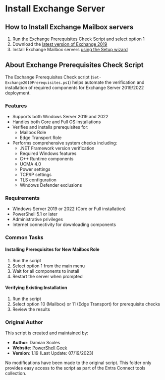 # Install Exchange Server

## How to Install Exchange Mailbox servers
1. Run the Exchange Prerequisites Check Script and select option 1
2. Download the [latest version of Exchange 2019](https://learn.microsoft.com/en-us/exchange/new-features/updates?view=exchserver-2019)
3. Install Exchange Mailbox servers [using the Setup wizard](https://learn.microsoft.com/en-us/exchange/plan-and-deploy/deploy-new-installations/install-mailbox-role?view=exchserver-2019)

## About Exchange Prerequisites Check Script

The Exchange Prerequisites Check script (`Set-Exchange2019Prerequisites.ps1`) helps automate the verification and installation of required components for Exchange Server 2019/2022 deployment.

### Features

- Supports both Windows Server 2019 and 2022
- Handles both Core and Full OS installations
- Verifies and installs prerequisites for:
  - Mailbox Role
  - Edge Transport Role
- Performs comprehensive system checks including:
  - .NET Framework version verification
  - Required Windows features
  - C++ Runtime components
  - UCMA 4.0
  - Power settings
  - TCP/IP settings
  - TLS configuration
  - Windows Defender exclusions

### Requirements

- Windows Server 2019 or 2022 (Core or Full installation)
- PowerShell 5.1 or later
- Administrative privileges
- Internet connectivity for downloading components

### Common Tasks

#### Installing Prerequisites for New Mailbox Role
1. Run the script
2. Select option 1 from the main menu
3. Wait for all components to install
4. Restart the server when prompted

#### Verifying Existing Installation
1. Run the script
2. Select option 10 (Mailbox) or 11 (Edge Transport) for prerequisite checks
3. Review the results

### Original Author

This script is created and maintained by:
- **Author**: Damian Scoles
- **Website**: [PowerShell Geek](https://www.powershellgeek.com/powershell-scripts/)
- **Version**: 1.19 (Last Update: 07/19/2023)

No modifications have been made to the original script. This folder only provides easy access to the script as part of the Entra Connect tools collection.
